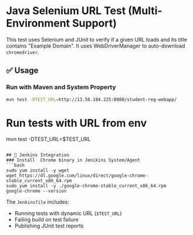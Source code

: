 # Java Selenium URL Test (Multi-Environment Support)

This test uses Selenium and JUnit to verify if a given URL loads and its title contains "Example Domain". It uses WebDriverManager to auto-download `chromedriver`.

## ✅ Usage

### Run with Maven and System Property

```bash
mvn test -DTEST_URL=http://13.56.184.225:8080/student-reg-webapp/
```

# Run tests with URL from env
mvn test -DTEST_URL=$TEST_URL
```

## 🚀 Jenkins Integration
### Install  Chrome binary in Jenikins System/Agent
```bash
sudo yum install -y wget
wget https://dl.google.com/linux/direct/google-chrome-stable_current_x86_64.rpm
sudo yum install -y ./google-chrome-stable_current_x86_64.rpm
google-chrome --version
```

The `Jenkinsfile` includes:
- Running tests with dynamic URL (`$TEST_URL`)
- Failing build on test failure
- Publishing JUnit test reports
